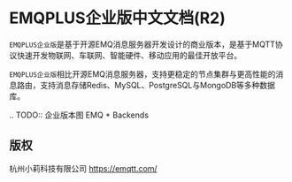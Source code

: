 # EMQPLUS企业版中文文档(R2)

`EMQPLUS企业版`是基于开源EMQ消息服务器开发设计的商业版本，是基于MQTT协议快速开发物联网、车联网、智能硬件、移动应用的最佳开放平台。

`EMQPLUS企业版`相比开源EMQ消息服务器，支持更稳定的节点集群与更高性能的消息路由，支持消息存储Redis、MySQL、PostgreSQL与MongoDB等多种数据库。

.. TODO:: 企业版本图 EMQ + Backends

## 版权

杭州小莉科技有限公司 https://emqtt.com/
